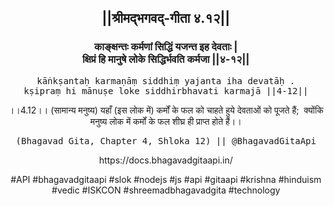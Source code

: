 <center><h2>||श्रीमद्‍भगवद्‍-गीता ४.१२||</h2>
<h3>काङ्क्षन्तः कर्मणां सिद्धिं यजन्त इह देवताः |<br/>क्षिप्रं हि मानुषे लोके सिद्धिर्भवति कर्मजा ||४-१२||</h3>
<pre>kāṅkṣantaḥ karmaṇāṃ siddhiṃ yajanta iha devatāḥ .<br/>kṣipraṃ hi mānuṣe loke siddhirbhavati karmajā ||4-12||</pre>
<p>।।4.12।। (सामान्य मनुष्य) यहाँ (इस लोक में) कर्मों के फल को चाहते हुये देवताओं को पूजते हैं;  क्योंकि मनुष्य लोक में कर्मों के फल शीघ्र ही प्राप्त होते हैं।।</p>
<pre>(Bhagavad Gita, Chapter 4, Shloka 12) || @BhagavadGitaApi</pre><p>https://docs.bhagavadgitaapi.in/</p><p>#API #bhagavadgitaapi #slok #nodejs #js #api #gitaapi #krishna #hinduism #vedic #ISKCON #shreemadbhagavadgita #technology</p></center>